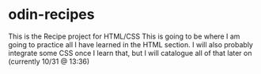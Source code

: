 # odin-recipes
This is the Recipe project for HTML/CSS
This is going to be where I am going to practice all I have learned in the HTML section. I will also probably integrate some CSS once I learn that, but I will catalogue all of that later on (currently 10/31 @ 13:36)
